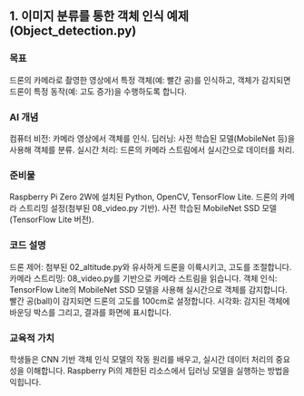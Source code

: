 ## 1. 이미지 분류를 통한 객체 인식 예제 (Object_detection.py)

### 목표
드론의 카메라로 촬영한 영상에서 특정 객체(예: 빨간 공)를 인식하고, 객체가 감지되면 드론이 특정 동작(예: 고도 증가)을 수행하도록 합니다.

### AI 개념
컴퓨터 비전: 카메라 영상에서 객체를 인식.
딥러닝: 사전 학습된 모델(MobileNet 등)을 사용해 객체를 분류.
실시간 처리: 드론의 카메라 스트림에서 실시간으로 데이터를 처리.

### 준비물
Raspberry Pi Zero 2W에 설치된 Python, OpenCV, TensorFlow Lite.
드론의 카메라 스트리밍 설정(첨부된 08_video.py 기반).
사전 학습된 MobileNet SSD 모델(TensorFlow Lite 버전).

### 코드 설명
드론 제어: 첨부된 02_altitude.py와 유사하게 드론을 이륙시키고, 고도를 조절합니다.
카메라 스트리밍: 08_video.py를 기반으로 카메라 스트림을 읽습니다.
객체 인식: TensorFlow Lite의 MobileNet SSD 모델을 사용해 실시간으로 객체를 감지합니다. 빨간 공(ball)이 감지되면 드론의 고도를 100cm로 설정합니다.
시각화: 감지된 객체에 바운딩 박스를 그리고, 결과를 화면에 표시합니다.

### 교육적 가치
학생들은 CNN 기반 객체 인식 모델의 작동 원리를 배우고, 실시간 데이터 처리의 중요성을 이해합니다.
Raspberry Pi의 제한된 리소스에서 딥러닝 모델을 실행하는 방법을 익힙니다.
